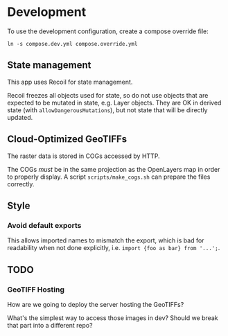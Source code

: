 # Development

To use the development configuration, create a compose override file:

```
ln -s compose.dev.yml compose.override.yml
```


## State management

This app uses Recoil for state management.

Recoil freezes all objects used for state, so do not use objects that are expected to be
mutated in state, e.g. Layer objects. They are OK in derived state (with
`allowDangerousMutations`), but not state that will be directly updated.


## Cloud-Optimized GeoTIFFs

The raster data is stored in COGs accessed by HTTP.

The COGs _must_ be in the same projection as the OpenLayers map in order to properly
display. A script `scripts/make_cogs.sh` can prepare the files correctly.


## Style

### Avoid default exports

This allows imported names to mismatch the export, which is bad for readability when not
done explicitly, i.e. `import {foo as bar} from '...';`.


## TODO

### GeoTIFF Hosting

How are we going to deploy the server hosting the GeoTIFFs?

What's the simplest way to access those images in dev? Should we break that part into a
different repo?
